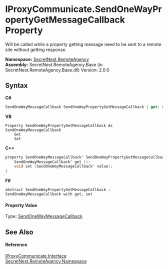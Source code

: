 # IProxyCommunicate.SendOneWayPropertyGetMessageCallback Property 
 

Will be called while a property getting message need to be sent to a remote site without getting response.

**Namespace:**&nbsp;<a href="N_SecretNest_RemoteAgency">SecretNest.RemoteAgency</a><br />**Assembly:**&nbsp;SecretNest.RemoteAgency.Base (in SecretNest.RemoteAgency.Base.dll) Version: 2.0.0

## Syntax

**C#**<br />
``` C#
SendOneWayMessageCallback SendOneWayPropertyGetMessageCallback { get; set; }
```

**VB**<br />
``` VB
Property SendOneWayPropertyGetMessageCallback As SendOneWayMessageCallback
	Get
	Set
```

**C++**<br />
``` C++
property SendOneWayMessageCallback^ SendOneWayPropertyGetMessageCallback {
	SendOneWayMessageCallback^ get ();
	void set (SendOneWayMessageCallback^ value);
}
```

**F#**<br />
``` F#
abstract SendOneWayPropertyGetMessageCallback : SendOneWayMessageCallback with get, set

```


#### Property Value
Type: <a href="T_SecretNest_RemoteAgency_SendOneWayMessageCallback">SendOneWayMessageCallback</a>

## See Also


#### Reference
<a href="T_SecretNest_RemoteAgency_IProxyCommunicate">IProxyCommunicate Interface</a><br /><a href="N_SecretNest_RemoteAgency">SecretNest.RemoteAgency Namespace</a><br />